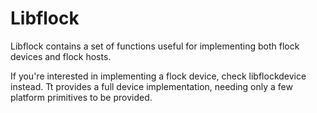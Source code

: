 # Libflock

Libflock contains a set of functions useful for implementing both flock
devices and flock hosts.

If you're interested in implementing a flock device, check libflockdevice
instead. Tt provides a full device implementation, needing only a few
platform primitives to be provided.
